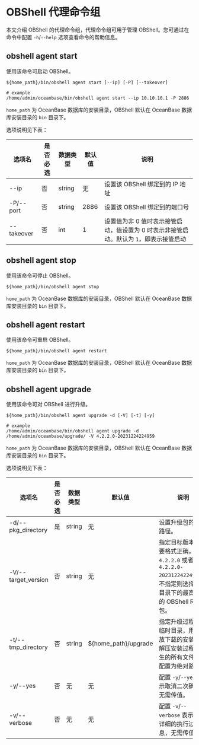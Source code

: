 # OBShell 代理命令组

本文介绍 OBShell 的代理命令组，代理命令组可用于管理 OBShell。您可通过在命令中配置 `-h`/`--help` 选项查看命令的帮助信息。

## obshell agent start

使用该命令可启动 OBShell。

```shell
${home_path}/bin/obshell agent start [--ip] [-P] [--takeover]

# example
/home/admin/oceanbase/bin/obshell agent start --ip 10.10.10.1 -P 2886
```

`home_path` 为 OceanBase 数据库的安装目录，OBShell 默认在 OceanBase 数据库安装目录的 `bin` 目录下。

选项说明见下表：

| 选项名      | 是否必选 | 数据类型 |  默认值 | 说明 |
|------------|----------|---------|---------|------|
| --ip       | 否       | string  | 无      | 设置该 OBShell 绑定到的 IP 地址 |
| -P/--port  | 否       | string  | 2886    | 设置该 OBShell 绑定到的端口号 |
| --takeover | 否       | int     | 1       | 设置值为非 0 值时表示接管启动，值设置为 0 时表示非接管启动。默认为 `1`，即表示接管启动 |

## obshell agent stop

使用该命令可停止 OBShell。

```shell
${home_path}/bin/obshell agent stop
```

`home_path` 为 OceanBase 数据库的安装目录，OBShell 默认在 OceanBase 数据库安装目录的 `bin` 目录下。

## obshell agent restart

使用该命令可重启 OBShell。

```shell
${home_path}/bin/obshell agent restart
```

`home_path` 为 OceanBase 数据库的安装目录，OBShell 默认在 OceanBase 数据库安装目录的 `bin` 目录下。

## obshell agent upgrade

使用该命令可对 OBShell 进行升级。

```shell
${home_path}/bin/obshell agent upgrade -d [-V] [-t] [-y]

# example
/home/admin/oceanbase/bin/obshell agent upgrade -d /home/admin/oceanbase/upgrade/ -V 4.2.2.0-20231224224959
```

`home_path` 为 OceanBase 数据库的安装目录，OBShell 默认在 OceanBase 数据库安装目录的 `bin` 目录下。

选项说明见下表：

| 选项名      | 是否必选 | 数据类型 |  默认值 | 说明 |
|------------|----------|---------|---------|------|
| -d/--pkg_directory | 是 | string | 无 | 设置升级包的存放路径。 |
| -V/--target_version | 否 | string | 无 | 指定目标版本，需要格式正确，例如 `4.2.2.0` 或者 `4.2.2.0-20231224224959`。不指定则选择 `-d` 目录下的最高版本的 OBShell RPM 包。 |
| -t/--tmp_directory | 否 | string | ${home_path}/upgrade | 指定升级过程中的临时目录，用于存放下载的安装包及解压安装过程中产生的所有文件。需配置为绝对路径。 |
| -y/--yes | 否 | 无 | 无 | 配置 `-y`/`--yes` 表示取消二次确认，无需传值。 |
| -v/--verbose | 否  | 无  | 无 | 配置 `-v`/`--verbose` 表示输出详细的执行过程信息，无需传值。 |
